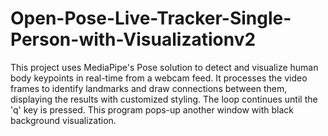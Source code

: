 # Open-Pose-Live-Tracker-Single-Person-with-Visualizationv2
This project uses MediaPipe's Pose solution to detect and visualize human body keypoints in real-time from a webcam feed. It processes the video frames to identify landmarks and draw connections between them, displaying the results with customized styling. The loop continues until the 'q' key is pressed.
This program pops-up another window with black background visualization.  
